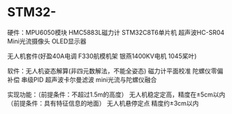 # STM32-
硬件：MPU6050模块 HMC5883L磁力计 STM32C8T6单片机 超声波HC-SR04 Mini光流摄像头 OLED显示器

无人机套件(好盈40A电调 F330航模机架 银燕1400KV电机 1045桨叶)

软件：无人机姿态解算(非四元数解法，不能全姿态) 磁力计平面校准 陀螺仪零偏补偿 串级PID 超声波卡尔曼滤波 mini光流与陀螺仪融合

实现功能：（前提条件：不超过1.5m的高度） 无人机稳定定高，精度在±5cm以内 
         （前提条件：具有特征信息的地面） 无人机悬停定点 精度约±3cm以内
